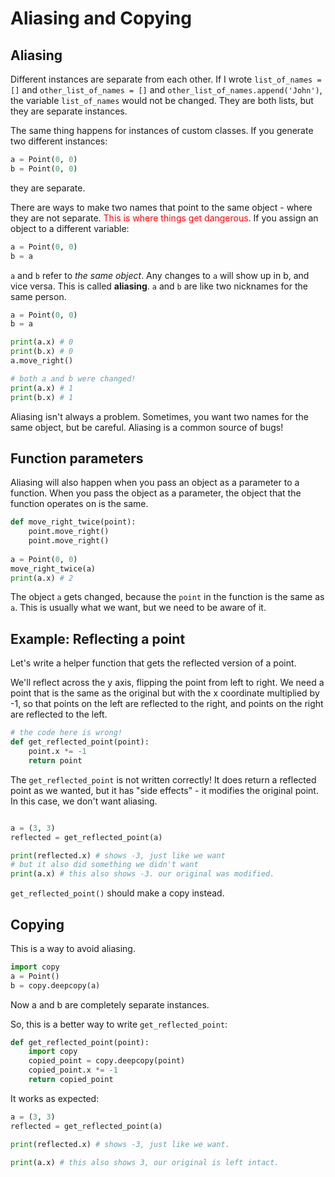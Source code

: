 # Aliasing and Copying

## Aliasing

Different instances are separate from each other. If I wrote  `list_of_names = []` and `other_list_of_names = []` and `other_list_of_names.append('John')`, the variable `list_of_names` would not be changed. They are both lists, but they are separate instances.

The same thing happens for instances of custom classes. If you generate two different instances:

```python
a = Point(0, 0)
b = Point(0, 0)
```

they are separate.

There are ways to make two names that point to the same object - where they are not separate. <span style="color:red">This is where things get dangerous</span>. If you assign an object to a different variable:

```python 
a = Point(0, 0)
b = a
```

`a` and `b` refer to *the same object*. Any changes to `a` will show up in b, and vice versa. This is called **aliasing**.  `a` and `b` are like two nicknames for the same person.

```python
a = Point(0, 0)
b = a

print(a.x) # 0
print(b.x) # 0
a.move_right()

# both a and b were changed!
print(a.x) # 1
print(b.x) # 1
```

Aliasing isn't always a problem. Sometimes, you want two names for the same object, but be careful. Aliasing is a common source of bugs!

## Function parameters

Aliasing will also happen when you pass an object as a parameter to a function. When you pass the object as a parameter, the object that the function operates on is the same.

```python
def move_right_twice(point):
    point.move_right()
    point.move_right()
    
a = Point(0, 0)
move_right_twice(a)
print(a.x) # 2
```

The object `a` gets changed, because the `point` in the function is the same as `a`. This is usually what we want, but we need to be aware of it.

## Example: Reflecting a point

Let's write a helper function that gets the reflected version of a point. 

We'll reflect across the y axis, flipping the point from left to right. We need a point that is the same as the original but with the x coordinate multiplied by -1, so that points on the left are reflected to the right, and points on the right are reflected to the left.

```python
# the code here is wrong!
def get_reflected_point(point):
    point.x *= -1
    return point
```

The `get_reflected_point` is not written correctly! It does return a reflected point as we wanted, but it has "side effects" - it modifies the original point. In this case, we don't want aliasing.

```python

a = (3, 3)
reflected = get_reflected_point(a)

print(reflected.x) # shows -3, just like we want
# but it also did something we didn't want
print(a.x) # this also shows -3. our original was modified.

```

`get_reflected_point()` should make a copy instead.

## Copying

This is a way to avoid aliasing.

```python
import copy
a = Point()
b = copy.deepcopy(a)
```

Now a and b are completely separate instances.

So, this is a better way to write `get_reflected_point`:

```python
def get_reflected_point(point):
    import copy
    copied_point = copy.deepcopy(point)
    copied_point.x *= -1
    return copied_point
```

It works as expected:

```python
a = (3, 3)
reflected = get_reflected_point(a)

print(reflected.x) # shows -3, just like we want.

print(a.x) # this also shows 3, our original is left intact.
```
